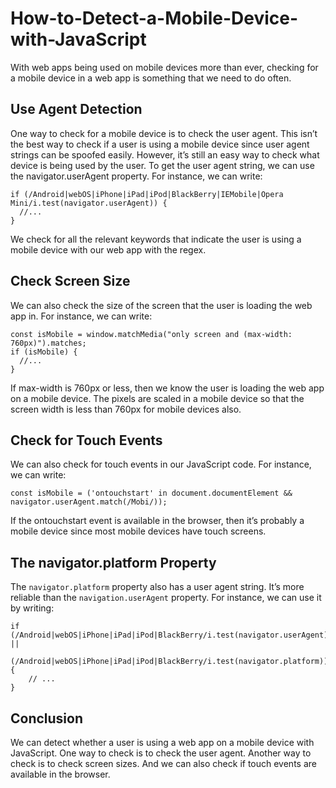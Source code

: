 # How-to-Detect-a-Mobile-Device-with-JavaScript
With web apps being used on mobile devices more than ever, checking for a mobile device in a web app is something that we need to do often.

## Use Agent Detection
One way to check for a mobile device is to check the user agent.
This isn’t the best way to check if a user is using a mobile device since user agent strings can be spoofed easily.
However, it’s still an easy way to check what device is being used by the user.
To get the user agent string, we can use the navigator.userAgent property.
For instance, we can write:
```
if (/Android|webOS|iPhone|iPad|iPod|BlackBerry|IEMobile|Opera Mini/i.test(navigator.userAgent)) {
  //...
}
```
We check for all the relevant keywords that indicate the user is using a mobile device with our web app with the regex.

## Check Screen Size
We can also check the size of the screen that the user is loading the web app in.
For instance, we can write:
```
const isMobile = window.matchMedia("only screen and (max-width: 760px)").matches;
if (isMobile) {
  //...
}
```
If max-width is 760px or less, then we know the user is loading the web app on a mobile device.
The pixels are scaled in a mobile device so that the screen width is less than 760px for mobile devices also.

## Check for Touch Events
We can also check for touch events in our JavaScript code.
For instance, we can write:
```
const isMobile = ('ontouchstart' in document.documentElement && 
navigator.userAgent.match(/Mobi/));
```
If the ontouchstart event is available in the browser, then it’s probably a mobile device since most mobile devices have touch screens.

## The navigator.platform Property
The `navigator.platform` property also has a user agent string.
It’s more reliable than the `navigation.userAgent` property.
For instance, we can use it by writing:
```
if (/Android|webOS|iPhone|iPad|iPod|BlackBerry/i.test(navigator.userAgent) ||
   (/Android|webOS|iPhone|iPad|iPod|BlackBerry/i.test(navigator.platform))) {
    // ...
}
```

## Conclusion
We can detect whether a user is using a web app on a mobile device with JavaScript.
One way to check is to check the user agent.
Another way to check is to check screen sizes.
And we can also check if touch events are available in the browser.

